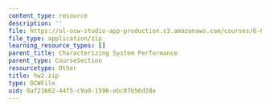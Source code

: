 ```yaml
---
content_type: resource
description: ''
file: https://ol-ocw-studio-app-production.s3.amazonaws.com/courses/6-01sc-introduction-to-electrical-engineering-and-computer-science-i-spring-2011/9af2166244f5c9a01596ebc07b56d28e_hw2.zip
file_type: application/zip
learning_resource_types: []
parent_title: Characterizing System Performance
parent_type: CourseSection
resourcetype: Other
title: hw2.zip
type: OCWFile
uid: 9af21662-44f5-c9a0-1596-ebc07b56d28e
---
```


